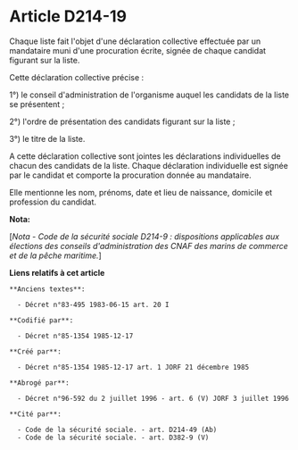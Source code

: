 # Article D214-19

Chaque liste fait l'objet d'une déclaration collective effectuée par un mandataire muni d'une procuration écrite, signée de
chaque candidat figurant sur la liste. 

Cette déclaration collective précise :

1°) le conseil d'administration de l'organisme auquel les candidats de la liste se présentent ; 

2°) l'ordre de présentation des candidats figurant sur la liste ; 

3°) le titre de la liste. 

A cette déclaration collective sont jointes les déclarations individuelles de chacun des candidats de la liste. Chaque
déclaration individuelle est signée par le candidat et comporte la procuration donnée au mandataire. 

Elle mentionne les nom, prénoms, date et lieu de naissance, domicile et profession du candidat.

**Nota:**

[*Nota - Code de la sécurité sociale D214-9 : dispositions applicables aux élections des conseils d'administration des CNAF
des marins de commerce et de la pêche maritime.*]

**Liens relatifs à cet article**

	**Anciens textes**:

	  - Décret n°83-495 1983-06-15 art. 20 I

	**Codifié par**:

	  - Décret n°85-1354 1985-12-17

	**Créé par**:

	  - Décret n°85-1354 1985-12-17 art. 1 JORF 21 décembre 1985

	**Abrogé par**:

	  - Décret n°96-592 du 2 juillet 1996 - art. 6 (V) JORF 3 juillet 1996

	**Cité par**:

	  - Code de la sécurité sociale. - art. D214-49 (Ab)
	  - Code de la sécurité sociale. - art. D382-9 (V)
